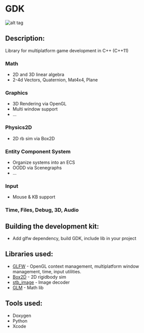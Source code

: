 # GDK
![alt tag](http://jfcameron.github.io/Github/GDK/EarlyRender.png "")

## Description:
Library for multiplatform game development in C++ (C++11)

### Math
* 2D and 3D linear algebra
* 2-4d Vectors, Quaternion, Mat4x4, Plane

### Graphics
* 3D Rendering via OpenGL
* Multi window support
* ...

### Physics2D
* 2D rb sim via Box2D

### Entity Component System
* Organize systems into an ECS
* OODD via Scenegraphs
* ...

### Input
* Mouse & KB support

### Time, Files, Debug, 3D, Audio

## Building the development kit:
* Add glfw dependency, build GDK, include lib in your project

## Libraries used:
* [GLFW](http://www.glfw.org/) - OpenGL context management, multiplatform window management, time, input utilities.
* [Box2D](https://github.com/erincatto/Box2D) - 2D rigidbody sim
* [stb_image](https://github.com/nothings/stb) - Image decoder
* [GLM](http://glm.g-truc.net/0.9.8/index.html) - Math lib
## Tools used:
* Doxygen
* Python
* Xcode
